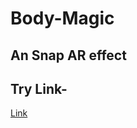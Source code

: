 # Body-Magic
## An Snap AR effect

## Try Link-
[Link](https://www.snapchat.com/unlock/?type=SNAPCODE&uuid=53ecdb867d2d49dcb6bc79ace2a932ac&metadata=01)
